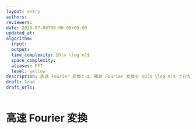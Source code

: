 ```yaml
---
layout: entry
authors:
reviewers:
date: 2020-07-09T00:00:00+09:00
updated_at:
algorithm:
  input:
  output:
  time_complexity: $O(n \log n)$
  space_complexity:
  aliases: FFT
  level: yellow
description: 高速 Fourier 変換とは、離散 Fourier 変換を $O(n \log n)$ で行なうアルゴリズムである。高速な多項式乗算の実装などに用いられる。
draft: true
draft_urls:
---
```


# 高速 Fourier 変換
